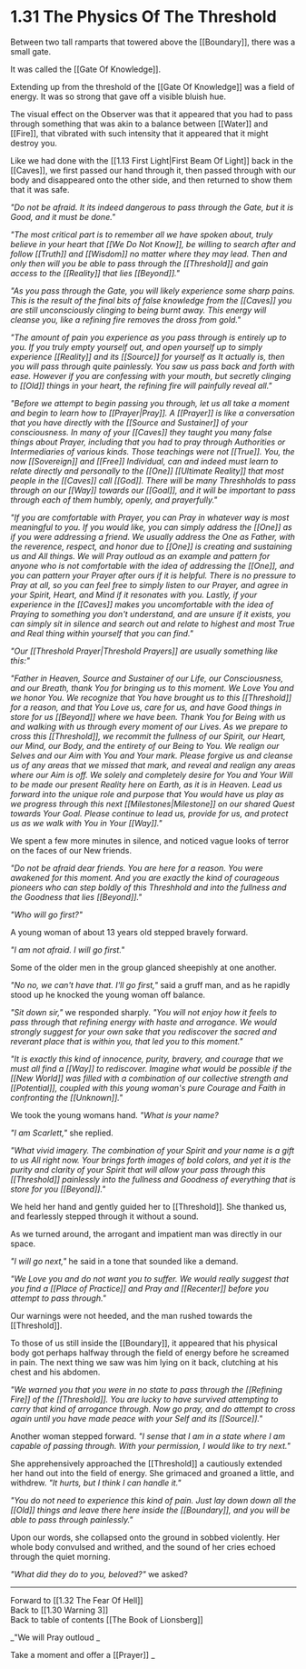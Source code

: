 # 1.31 The Physics Of The Threshold
Between two tall ramparts that towered above the [[Boundary]], there was a small gate. 

It was called the [[Gate Of Knowledge]].  

Extending up from the threshold of the [[Gate Of Knowledge]] was a field of energy. It was so strong that gave off a visible bluish hue. 

The visual effect on the Observer was that it appeared that you had to pass through something that was akin to a balance between [[Water]] and [[Fire]], that vibrated with such intensity that it appeared that it might destroy you. 

Like we had done with the [[1.13 First Light|First Beam Of Light]] back in the [[Caves]], we first passed our hand through it, then passed through with our body and disappeared onto the other side, and then returned to show them that it was safe. 

_"Do not be afraid. It its indeed dangerous to pass through the Gate, but it is Good, and it must be done."_

_"The most critical part is to remember all we have spoken about, truly believe in your heart that [[We Do Not Know]], be willing to search after and follow [[Truth]] and [[Wisdom]] no matter where they may lead. Then and only then will you be able to pass through the [[Threshold]] and gain access to the [[Reality]] that lies [[Beyond]]."_  

_"As you pass through the Gate, you will likely experience some sharp pains. This is the result of the final bits of false knowledge from the [[Caves]] you are still unconsciously clinging to being burnt away. This energy will cleanse you, like a refining fire removes the dross from gold."_ 

_"The amount of pain you experience as you pass through is entirely up to you. If you truly empty yourself out, and open yourself up to simply experience [[Reality]] and its [[Source]] for yourself as It actually is, then you will pass through quite painlessly. You saw us pass back and forth with ease. However if you are confessing with your mouth, but secretly clinging to [[Old]] things in your heart, the refining fire will painfully reveal all."_  

_"Before we attempt to begin passing you through, let us all take a moment and begin to learn how to [[Prayer|Pray]]. A [[Prayer]] is like a conversation that you have directly with the [[Source and Sustainer]] of your consciousness. In many of your [[Caves]] they taught you many false things about Prayer, including that you had to pray through Authorities or Intermediaries of various kinds. Those teachings were not [[True]]. You, the now [[Sovereign]] and [[Free]] Individual, can and indeed must learn to relate directly and personally to the [[One]] [[Ultimate Reality]] that most people in the [[Caves]] call [[God]]. There will be many Threshholds to pass through on our [[Way]] towards our [[Goal]], and it will be important to pass through each of them humbly, openly, and prayerfully."_   

_"If you are comfortable with Prayer, you can Pray in whatever way is most meaningful to you. If you would like, you can simply address the [[One]] as if you were addressing a friend. We usually address the One as Father, with the reverence, respect, and honor due to [[One]] is creating and sustaining us and All things. We will Pray outloud as an example and pattern for anyone who is not comfortable with the idea of addressing the [[One]], and you can pattern your Prayer after ours if it is helpful. There is no pressure to Pray at all, so you can feel free to simply listen to our Prayer, and agree in your Spirit, Heart, and Mind if it resonates with you. Lastly, if your experience in the [[Caves]] makes you uncomfortable with the idea of Praying to something you don't understand, and are unsure if it exists, you can simply sit in silence and search out and relate to highest and most True and Real thing within yourself that you can find."_  

_"Our [[Threshold Prayer|Threshold Prayers]] are usually something like this:"_

_"Father in Heaven, Source and Sustainer of our Life, our Consciousness, and our Breath, thank You for bringing us to this moment. We Love You and we honor You. We recognize that You have brought us to this [[Threshold]] for a reason, and that You Love us, care for us, and have Good things in store for us [[Beyond]] where we have been. Thank You for Being with us and walking with us through every moment of our Lives. As we prepare to cross this [[Threshold]], we recommit the fullness of our Spirit, our Heart, our Mind, our Body, and the entirety of our Being to You. We realign our Selves and our Aim with You and Your mark. Please forgive us and cleanse us of any areas that we missed that mark, and reveal and realign any areas where our Aim is off. We solely and completely desire for You and Your Will to be made our present Reality here on Earth, as it is in Heaven. Lead us forward into the unique role and purpose that You would have us play as we progress through this next [[Milestones|Milestone]] on our shared Quest towards Your Goal. Please continue to lead us, provide for us, and protect us as we walk with You in Your [[Way]]."_

We spent a few more minutes in silence, and noticed vague looks of terror on the faces of our New friends. 

_"Do not be afraid dear friends. You are here for a reason. You were awakened for this moment. And you are exactly the kind of courageous pioneers who can step boldly of this Threshhold and into the fullness and the Goodness that lies [[Beyond]]."_

_"Who will go first?"_

A young woman of about 13 years old stepped bravely forward. 

_"I am not afraid. I will go first."_

Some of the older men in the group glanced sheepishly at one another. 

_"No no, we can't have that. I'll go first,"_ said a gruff man, and as he rapidly stood up he knocked the young woman off balance. 

_"Sit down sir,"_ we responded sharply. _"You will not enjoy how it feels to pass through that refining energy with haste and arrogance. We would strongly suggest for your own sake that you rediscover the sacred and reverant place that is within you, that led you to this moment."_

_"It is exactly this kind of innocence, purity, bravery, and courage that we must all find a [[Way]] to rediscover. Imagine what would be possible if the [[New World]] was filled with a combination of our collective strength and [[Potential]], coupled with this young woman's pure Courage and Faith in confronting the [[Unknown]]."_  

We took the young womans hand. _"What is your name?_ 

_"I am Scarlett,"_ she replied. 

_"What vivid imagery. The combination of your Spirit and your name is a gift to us All right now. Your brings forth images of bold colors, and yet it is the purity and clarity of your Spirit that will allow your pass through this [[Threshold]] painlessly into the fullness and Goodness of everything that is store for you [[Beyond]]."_ 

We held her hand and gently guided her to [[Threshold]]. She thanked us, and fearlessly stepped through it without a sound. 

As we turned around, the arrogant and impatient man was directly in our space. 

_"I will go next,"_ he said in a tone that sounded like a demand. 

_"We Love you and do not want you to suffer. We would really suggest that you find a [[Place of Practice]] and Pray and [[Recenter]] before you attempt to pass through."_

Our warnings were not heeded, and the man rushed towards the [[Threshold]]. 

To those of us still inside the [[Boundary]], it appeared that his physical body got perhaps halfway through the field of energy before he screamed in pain. The next thing we saw was him lying on it back, clutching at his chest and his abdomen. 

_"We warned you that you were in no state to pass through the [[Refining Fire]] of the [[Threshold]]. You are lucky to have survived attempting to carry that kind of arrogance through. Now go pray, and do attempt to cross again until you have made peace with your Self and its [[Source]]."_   

Another woman stepped forward. _"I sense that I am in a state where I am capable of passing through. With your permission, I would like to try next."_  

She apprehensively approached the [[Threshold]] a cautiously extended her hand out into the field of energy. She grimaced and groaned a little, and withdrew. _"It hurts, but I think I can handle it."_

_"You do not need to experience this kind of pain. Just lay down down all the [[Old]] things and leave there here inside the [[Boundary]], and you will be able to pass through painlessly."_  

Upon our words, she collapsed onto the ground in sobbed violently. Her whole body convulsed  and writhed, and the sound of her cries echoed through the quiet morning. 

_"What did they do to you, beloved?"_ we asked? 


___

Forward to [[1.32 The Fear Of Hell]]  
Back to [[1.30 Warning 3]]  
Back to table of contents [[The Book of Lionsberg]]  




_"We will Pray outloud _

Take a moment and offer a [[Prayer]]  _



